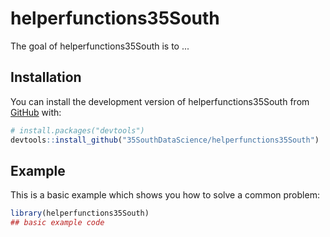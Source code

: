 
# helperfunctions35South

<!-- badges: start -->
<!-- badges: end -->

The goal of helperfunctions35South is to ...

## Installation

You can install the development version of helperfunctions35South from [GitHub](https://github.com/) with:

``` r
# install.packages("devtools")
devtools::install_github("35SouthDataScience/helperfunctions35South")
```

## Example

This is a basic example which shows you how to solve a common problem:

``` r
library(helperfunctions35South)
## basic example code
```

